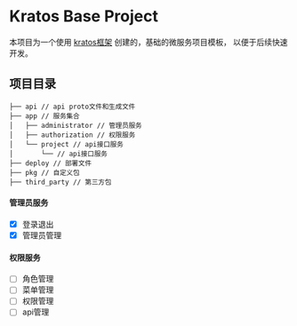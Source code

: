 # Kratos Base Project

本项目为一个使用 [kratos框架](https://github.com/go-kratos/kratos) 创建的，基础的微服务项目模板，
以便于后续快速开发。

## 项目目录

```
├── api // api proto文件和生成文件
├── app // 服务集合
│   ├── administrator // 管理员服务
│   ├── authorization // 权限服务
│   └── project // api接口服务
│       └── // api接口服务
├── deploy // 部署文件
├── pkg // 自定义包
├── third_party // 第三方包
```


#### 管理员服务
- [x]  登录退出
- [x]  管理员管理

#### 权限服务
- [ ]  角色管理
- [ ]  菜单管理
- [ ]  权限管理
- [ ]  api管理
